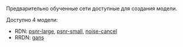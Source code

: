 Предварительно обученные сети доступные для создания модели.

Доступно 4 модели:
  - RDN: [psnr-large](rdn-C6-D20-G64-G064-x2/PSNR-driven), [psnr-small](rdn-C3-D10-G64-G064-x2/PSNR-driven), [noise-cancel](rdn-C6-D20-G64-G064-x2/ArtefactCancelling)
  - RRDN: [gans](rrdn-C4-D3-G32-G032-T10-x4/Perceptual)
